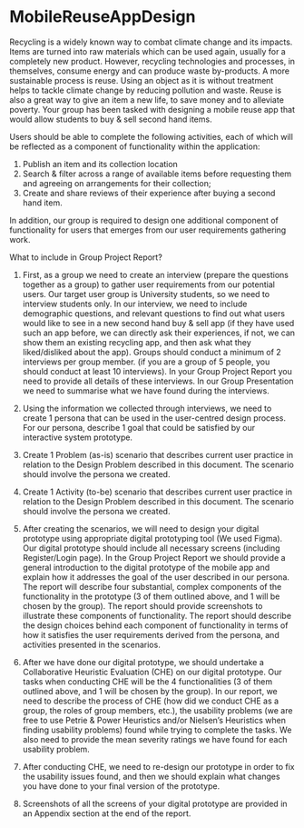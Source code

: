 # MobileReuseAppDesign
Recycling is a widely known way to combat climate change and its impacts. Items are turned
into raw materials which can be used again, usually for a completely new product. However,
recycling technologies and processes, in themselves, consume energy and can produce
waste by-products. A more sustainable process is reuse. Using an object as it is without
treatment helps to tackle climate change by reducing pollution and waste. Reuse is also a
great way to give an item a new life, to save money and to alleviate poverty.
Your group has been tasked with designing a mobile reuse app that would allow students to
buy & sell second hand items.

Users should be able to complete the following activities, each of which will be reflected as a
component of functionality within the application:

1) Publish an item and its collection location
2) Search & filter across a range of available items before requesting them and agreeing
on arrangements for their collection;
3) Create and share reviews of their experience after buying a second hand item.
   
In addition, our group is required to design one additional component of functionality for
users that emerges from our user requirements gathering work.


What to include in Group Project Report?

1) First, as a group we need to create an interview (prepare the questions together as a
group) to gather user requirements from our potential users. Our target user group is
University students, so we need to interview students only. In our interview, we need to
include demographic questions, and relevant questions to find out what users would like to
see in a new second hand buy & sell app (if they have used such an app before, we can
directly ask their experiences, if not, we can show them an existing recycling app, and then
ask what they liked/disliked about the app). Groups should conduct a minimum of 2
interviews per group member. (if you are a group of 5 people, you should conduct at least
10 interviews). In your Group Project Report you need to provide all details of these
interviews. In our Group Presentation we need to summarise what we have found during
the interviews.

2) Using the information we collected through interviews, we need to create 1 persona
that can be used in the user-centred design process. For our persona, describe 1 goal that
could be satisfied by our interactive system prototype.

3) Create 1 Problem (as-is) scenario that describes current user practice in relation to the
Design Problem described in this document. The scenario should involve the persona we
created.

4) Create 1 Activity (to-be) scenario that describes current user practice in relation to the
Design Problem described in this document. The scenario should involve the persona we
created.

5) After creating the scenarios, we will need to design your digital prototype using
appropriate digital prototyping tool (We used Figma). Our digital prototype should
include all necessary screens (including Register/Login page). In the Group Project Report we
should provide a general introduction to the digital prototype of the mobile app and
explain how it addresses the goal of the user described in our persona. The report will
describe four substantial, complex components of the functionality in the prototype (3 of
them outlined above, and 1 will be chosen by the group). The report should provide
screenshots to illustrate these components of functionality. The report should describe the
design choices behind each component of functionality in terms of how it satisfies the user
requirements derived from the persona, and activities presented in the scenarios.

6) After we have done our digital prototype, we should undertake a Collaborative
Heuristic Evaluation (CHE) on our digital prototype. Our tasks when conducting CHE will be
the 4 functionalities (3 of them outlined above, and 1 will be chosen by the group). In our
report, we need to describe the process of CHE (how did we conduct CHE as a group, the
roles of group members, etc.), the usability problems (we are free to use Petrie & Power
Heuristics and/or Nielsen’s Heuristics when finding usability problems) found while trying to
complete the tasks. We also need to provide the mean severity ratings we have found for
each usability problem.

7) After conducting CHE, we need to re-design our prototype in order to fix the usability
issues found, and then we should explain what changes you have done to your final version
of the prototype.

8) Screenshots of all the screens of your digital prototype are provided in an Appendix section at
the end of the report.
